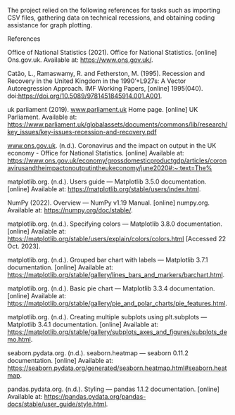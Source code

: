 The project relied on the following references for tasks such as importing CSV files, gathering data on technical recessions, and obtaining coding assistance for graph plotting.

References

Office of National Statistics (2021). Office for National Statistics. [online] Ons.gov.uk. Available at: https://www.ons.gov.uk/.

Catão, L., Ramaswamy, R. and Fetherston, M. (1995). Recession and Recovery in the United Kingdom in the 1990’+L927s: A Vector Autoregression Approach. IMF Working Papers, [online] 1995(040). doi:https://doi.org/10.5089/9781451845914.001.A001.

uk parliament (2019). www.parliament.uk Home page. [online] UK Parliament. Available at: https://www.parliament.uk/globalassets/documents/commons/lib/research/key_issues/key-issues-recession-and-recovery.pdf

www.ons.gov.uk. (n.d.). Coronavirus and the impact on output in the UK economy - Office for National Statistics. [online] Available at: https://www.ons.gov.uk/economy/grossdomesticproductgdp/articles/coronavirusandtheimpactonoutputintheukeconomy/june2020#:~:text=The%

matplotlib.org. (n.d.). Users guide — Matplotlib 3.5.0 documentation. [online] Available at: https://matplotlib.org/stable/users/index.html.

NumPy (2022). Overview — NumPy v1.19 Manual. [online] numpy.org. Available at: https://numpy.org/doc/stable/.

matplotlib.org. (n.d.). Specifying colors — Matplotlib 3.8.0 documentation. [online] Available at: https://matplotlib.org/stable/users/explain/colors/colors.html [Accessed 22 Oct. 2023].

matplotlib.org. (n.d.). Grouped bar chart with labels — Matplotlib 3.7.1 documentation. [online] Available at: https://matplotlib.org/stable/gallery/lines_bars_and_markers/barchart.html.

matplotlib.org. (n.d.). Basic pie chart — Matplotlib 3.3.4 documentation. [online] Available at: https://matplotlib.org/stable/gallery/pie_and_polar_charts/pie_features.html.

matplotlib.org. (n.d.). Creating multiple subplots using plt.subplots — Matplotlib 3.4.1 documentation. [online] Available at: https://matplotlib.org/stable/gallery/subplots_axes_and_figures/subplots_demo.html.

seaborn.pydata.org. (n.d.). seaborn.heatmap — seaborn 0.11.2 documentation. [online] Available at: https://seaborn.pydata.org/generated/seaborn.heatmap.html#seaborn.heatmap.

pandas.pydata.org. (n.d.). Styling — pandas 1.1.2 documentation. [online] Available at: https://pandas.pydata.org/pandas-docs/stable/user_guide/style.html.

